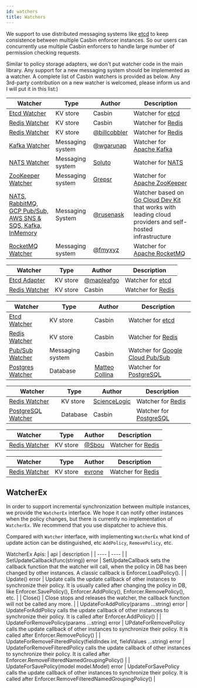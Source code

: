 ```yaml
---
id: watchers
title: Watchers
---
```


We support to use distributed messaging systems like [etcd](https://github.com/coreos/etcd) to keep consistence between multiple Casbin enforcer instances. So our users can concurrently use multiple Casbin enforcers to handle large number of permission checking requests.

Similar to policy storage adapters, we don't put watcher code in the main library. Any support for a new messaging system should be implemented as a watcher. A complete list of Casbin watchers is provided as below. Any 3rd-party contribution on a new watcher is welcomed, please inform us and I will put it in this list:)

<!--DOCUSAURUS_CODE_TABS-->

<!--Go-->
Watcher | Type | Author | Description
----|------|----|----
[Etcd Watcher](https://github.com/casbin/etcd-watcher) | KV store | Casbin | Watcher for [etcd](https://github.com/coreos/etcd)
[Redis Watcher](https://github.com/casbin/redis-watcher) | KV store | Casbin | Watcher for [Redis](http://redis.io/)
[Redis Watcher](https://github.com/billcobbler/casbin-redis-watcher) | KV store | [@billcobbler](https://github.com/billcobbler) | Watcher for [Redis](http://redis.io/)
[Kafka Watcher](https://github.com/wgarunap/casbin-kafka-watcher) | Messaging system | [@wgarunap](https://github.com/wgarunap) | Watcher for [Apache Kafka](https://kafka.apache.org/)
[NATS Watcher](https://github.com/Soluto/casbin-nats-watcher) | Messaging system | [Soluto](https://github.com/Soluto) | Watcher for [NATS](https://nats.io/)
[ZooKeeper Watcher](https://github.com/grepsr/casbin-zk-watcher) | Messaging system | [Grepsr](https://github.com/grepsr) | Watcher for [Apache ZooKeeper](https://zookeeper.apache.org/)
[NATS, RabbitMQ, GCP Pub/Sub, AWS SNS & SQS, Kafka, InMemory](https://github.com/rusenask/casbin-go-cloud-watcher) | Messaging System | [@rusenask](https://github.com/rusenask/) | Watcher based on [Go Cloud Dev Kit](https://gocloud.dev/) that works with leading cloud providers and self-hosted infrastructure |
[RocketMQ Watcher](https://github.com/fmyxyz/casbin-rocketmq-watcher) | Messaging system | [@fmyxyz](https://github.com/fmyxyz) | Watcher for [Apache RocketMQ](https://rocketmq.apache.org/)

<!--Java-->
Watcher | Type | Author | Description
----|------|----|----
[Etcd Adapter](https://github.com/mapleafgo/jcasbin-extra) | KV store | [@mapleafgo](https://github.com/mapleafgo) | Watcher for [etcd](https://github.com/coreos/etcd)
[Redis Watcher](https://github.com/jcasbin/redis-watcher) | KV store | Casbin | Watcher for [Redis](http://redis.io/)

<!--Node.js-->
Watcher | Type | Author | Description
----|------|----|----
[Etcd Watcher](https://github.com/node-casbin/etcd-watcher) | KV store | Casbin | Watcher for [etcd](https://github.com/coreos/etcd)
[Redis Watcher](https://github.com/node-casbin/redis-watcher) | KV store | Casbin | Watcher for [Redis](http://redis.io/)
[Pub/Sub Watcher](https://github.com/node-casbin/pubsub-watcher) | Messaging system | Casbin | Watcher for [Google Cloud Pub/Sub](https://cloud.google.com/pubsub/docs)
[Postgres Watcher](https://github.com/mcollina/casbin-pg-watcher) | Database | [Matteo Collina](https://github.com/mcollina/) | Watcher for [PostgreSQL](https://www.postgresql.org/)

<!--Python-->
Watcher | Type | Author | Description
----|------|----|----
[Redis Watcher](https://github.com/ScienceLogic/flask-casbin-redis-watcher) | KV store | [ScienceLogic](https://github.com/ScienceLogic) | Watcher for [Redis](http://redis.io/)
[PostgreSQL Watcher](https://github.com/pycasbin/postgresql-watcher) | Database | Casbin| Watcher for [PostgreSQL](https://www.postgresql.org/)

<!--.NET-->
Watcher | Type | Author | Description
----|------|----|----
[Redis Watcher](https://github.com/Sbou/Casbin.NET-Redis-Watcher) | KV store | [@Sbou](https://github.com/Sbou) | Watcher for [Redis](http://redis.io/)

<!--Ruby-->
Watcher | Type | Author | Description
----|------|----|----
[Redis Watcher](https://github.com/CasbinRuby/casbin-ruby-redis-watcher) | KV store | [evrone](https://github.com/CasbinRuby) | Watcher for [Redis](http://redis.io/)

<!--END_DOCUSAURUS_CODE_TABS-->

## WatcherEx

In order to support incremental synchronization between multiple instances, we provide the `WatcherEx` interface. We hope it can notify other instances when the policy changes, but there is currently no implementation of `WatcherEx`. We recommend that you use dispatcher to achieve this. 

Compared with `Watcher` interface, with implementing `WatcherEx` what kind of update action can be distinguished, etc `AddPolicy`, `RemovePolicy`, etc. 

WatcherEx Apis:
| api | description |
| ---- | ---- |
| SetUpdateCallback(func(string)) error | SetUpdateCallback sets the callback function that the watcher will call, when the policy in DB has been changed by other instances. A classic callback is Enforcer.LoadPolicy(). |
| Update() error | Update calls the update callback of other instances to synchronize their policy. It is usually called after changing the policy in DB, like Enforcer.SavePolicy(), Enforcer.AddPolicy(), Enforcer.RemovePolicy(), etc. |
| Close() | Close stops and releases the watcher, the callback function will not be called any more. |
| UpdateForAddPolicy(params ...string) error | UpdateForAddPolicy calls the update callback of other instances to synchronize their policy. It is called after Enforcer.AddPolicy() |
| UpdateForRemovePolicy(params ...string) error | UPdateForRemovePolicy calls the update callback of other instances to synchronize their policy. It is called after Enforcer.RemovePolicy() |
| UpdateForRemoveFilteredPolicy(fieldIndex int, fieldValues ...string) error | UpdateForRemoveFilteredPolicy calls the update callback of other instances to synchronize their policy. It is called after Enforcer.RemoveFilteredNamedGroupingPolicy() |
| UpdateForSavePolicy(model model.Model) error | UpdateForSavePolicy calls the update callback of other instances to synchronize their policy. It is called after Enforcer.RemoveFilteredNamedGroupingPolicy() |
